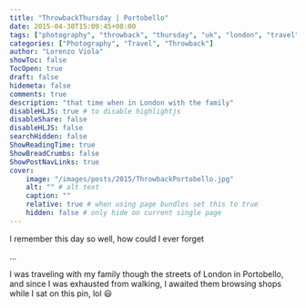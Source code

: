 ```yaml
---
title: "ThrowbackThursday | Portobello"
date: 2015-04-30T15:09:45+08:00
tags: ["photography", "throwback", "thursday", "uk", "london", "travel"]
categories: ["Photography", "Travel", "Throwback"]
author: "Lorenzo Viola"
showToc: false
TocOpen: true
draft: false
hidemeta: false
comments: true
description: "that time when in London with the family"
disableHLJS: true # to disable highlightjs
disableShare: false
disableHLJS: false
searchHidden: false
ShowReadingTime: true
ShowBreadCrumbs: false
ShowPostNavLinks: true
cover:
    image: "/images/posts/2015/ThrowbackPortobello.jpg"
    alt: "" # alt text
    caption: ""
    relative: true # when using page bundles set this to true
    hidden: false # only hide on current single page
---
```

I remember this day so well, how could I ever forget

…

I was traveling with my family though the streets of London in Portobello, and since I was exhausted from walking, I awaited them browsing shops while I sat on this pin, lol 😃